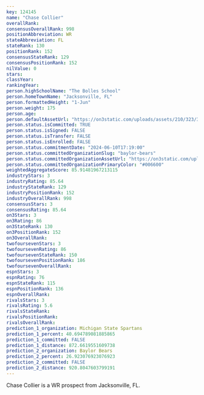 ```yaml
---
key: 124145
name: "Chase Collier"
overallRank: 
consensusOverallRank: 998
positionAbbreviation: WR
stateAbbreviation: FL
stateRank: 130
positionRank: 152
consensusStateRank: 129
consensusPositionRank: 152
nilValue: 0
stars: 
classYear: 
rankingYear: 
person.highSchoolName: "The Bolles School"
person.homeTownName: "Jacksonville, FL"
person.formattedHeight: "1-Jun"
person.weight: 175
person.age: 
person.defaultAssetUrl: "https://on3static.com/uploads/assets/210/323/323210.png"
person.status.isCommitted: TRUE
person.status.isSigned: FALSE
person.status.isTransfer: FALSE
person.status.isEnrolled: FALSE
person.status.commitmentDate: "2024-06-10T17:19:00"
person.status.committedOrganizationSlug: "baylor-bears"
person.status.committedOrganizationAssetUrl: "https://on3static.com/uploads/assets/735/149/149735.svg"
person.status.committedOrganizationPrimaryColor: "#006600"
weightedAggregateScore: 85.91481967213115
industryStars: 3
industryRating: 85.64
industryStateRank: 129
industryPositionRank: 152
industryOverallRank: 998
consensusStars: 3
consensusRating: 85.64
on3Stars: 3
on3Rating: 86
on3StateRank: 130
on3PositionRank: 152
on3OverallRank: 
twofoursevenStars: 3
twofoursevenRating: 86
twofoursevenStateRank: 150
twofoursevenPositionRank: 186
twofoursevenOverallRank: 
espnStars: 3
espnRating: 76
espnStateRank: 115
espnPositionRank: 136
espnOverallRank: 
rivalsStars: 3
rivalsRating: 5.6
rivalsStateRank: 
rivalsPositionRank: 
rivalsOverallRank: 
prediction_1_organization: Michigan State Spartans
prediction_1_percent: 40.694789081885865
prediction_1_committed: FALSE
prediction_1_distance: 872.6619551609738
prediction_2_organization: Baylor Bears
prediction_2_percent: 26.923076923076923
prediction_2_committed: FALSE
prediction_2_distance: 920.8047603799191
---
```

Chase Collier is a WR prospect from Jacksonville, FL.